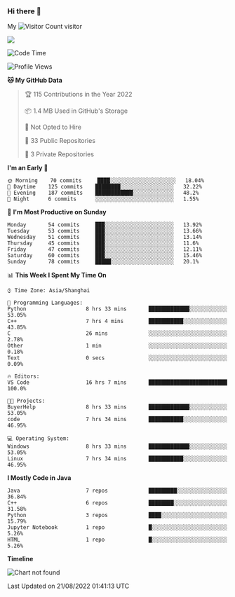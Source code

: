 ### Hi there 👋

My ![Visitor Count](https://profile-counter.glitch.me/zhou-ning/count.svg) visitor
<!--
**zhou-ning/zhou-ning** is a ✨ _special_ ✨ repository because its `README.md` (this file) appears on your GitHub profile.

Here are some ideas to get you started:

- 🔭 I’m currently working on ...
- 🌱 I’m currently learning ...
- 👯 I’m looking to collaborate on ...
- 🤔 I’m looking for help with ...
- 💬 Ask me about ...
- 📫 How to reach me: ...
- 😄 Pronouns: ...
- ⚡ Fun fact: ...
-->
![](https://github-readme-stats.vercel.app/api?username=zhou-ning)



<!--START_SECTION:waka-->
![Code Time](http://img.shields.io/badge/Code%20Time-658%20hrs%2044%20mins-blue)

![Profile Views](http://img.shields.io/badge/Profile%20Views-2-blue)

**🐱 My GitHub Data** 

> 🏆 115 Contributions in the Year 2022
 > 
> 📦 1.4 MB Used in GitHub's Storage 
 > 
> 🚫 Not Opted to Hire
 > 
> 📜 33 Public Repositories 
 > 
> 🔑 3 Private Repositories  
 > 
**I'm an Early 🐤** 

```text
🌞 Morning    70 commits     ████░░░░░░░░░░░░░░░░░░░░░   18.04% 
🌆 Daytime    125 commits    ████████░░░░░░░░░░░░░░░░░   32.22% 
🌃 Evening    187 commits    ████████████░░░░░░░░░░░░░   48.2% 
🌙 Night      6 commits      ░░░░░░░░░░░░░░░░░░░░░░░░░   1.55%

```
📅 **I'm Most Productive on Sunday** 

```text
Monday       54 commits     ███░░░░░░░░░░░░░░░░░░░░░░   13.92% 
Tuesday      53 commits     ███░░░░░░░░░░░░░░░░░░░░░░   13.66% 
Wednesday    51 commits     ███░░░░░░░░░░░░░░░░░░░░░░   13.14% 
Thursday     45 commits     ███░░░░░░░░░░░░░░░░░░░░░░   11.6% 
Friday       47 commits     ███░░░░░░░░░░░░░░░░░░░░░░   12.11% 
Saturday     60 commits     ███░░░░░░░░░░░░░░░░░░░░░░   15.46% 
Sunday       78 commits     █████░░░░░░░░░░░░░░░░░░░░   20.1%

```


📊 **This Week I Spent My Time On** 

```text
⌚︎ Time Zone: Asia/Shanghai

💬 Programming Languages: 
Python                   8 hrs 33 mins       █████████████░░░░░░░░░░░░   53.05% 
C++                      7 hrs 4 mins        ███████████░░░░░░░░░░░░░░   43.85% 
C                        26 mins             ░░░░░░░░░░░░░░░░░░░░░░░░░   2.78% 
Other                    1 min               ░░░░░░░░░░░░░░░░░░░░░░░░░   0.18% 
Text                     0 secs              ░░░░░░░░░░░░░░░░░░░░░░░░░   0.09%

🔥 Editors: 
VS Code                  16 hrs 7 mins       █████████████████████████   100.0%

🐱‍💻 Projects: 
BuyerHelp                8 hrs 33 mins       █████████████░░░░░░░░░░░░   53.05% 
code                     7 hrs 34 mins       ███████████░░░░░░░░░░░░░░   46.95%

💻 Operating System: 
Windows                  8 hrs 33 mins       █████████████░░░░░░░░░░░░   53.05% 
Linux                    7 hrs 34 mins       ███████████░░░░░░░░░░░░░░   46.95%

```

**I Mostly Code in Java** 

```text
Java                     7 repos             █████████░░░░░░░░░░░░░░░░   36.84% 
C++                      6 repos             ████████░░░░░░░░░░░░░░░░░   31.58% 
Python                   3 repos             ████░░░░░░░░░░░░░░░░░░░░░   15.79% 
Jupyter Notebook         1 repo              █░░░░░░░░░░░░░░░░░░░░░░░░   5.26% 
HTML                     1 repo              █░░░░░░░░░░░░░░░░░░░░░░░░   5.26%

```


**Timeline**

![Chart not found](https://raw.githubusercontent.com/zhou-ning/zhou-ning/main/charts/bar_graph.png) 


 Last Updated on 21/08/2022 01:41:13 UTC
<!--END_SECTION:waka-->
